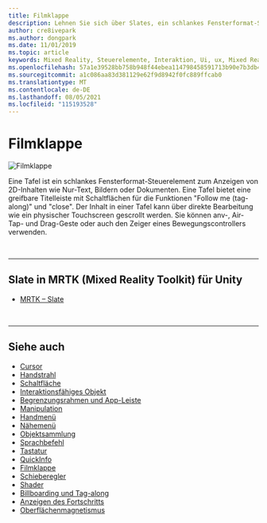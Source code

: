 ```yaml
---
title: Filmklappe
description: Lehnen Sie sich über Slates, ein schlankes Fensterformat-Steuerelement zum Anzeigen von 2D-Inhalten mit dem Mixed Reality Toolkit.
author: cre8ivepark
ms.author: dongpark
ms.date: 11/01/2019
ms.topic: article
keywords: Mixed Reality, Steuerelemente, Interaktion, Ui, ux, Mixed Reality-Headset, Windows Mixed Reality-Headset, Virtual Reality-Headset, HoloLens, Slate, MRTK, Mixed Reality Toolkit
ms.openlocfilehash: 57a1e39528bb758b948f44ebea114798458591713b90e7b3db4bf0188969961f
ms.sourcegitcommit: a1c086aa83d381129e62f9d8942f0fc889ffcab0
ms.translationtype: MT
ms.contentlocale: de-DE
ms.lasthandoff: 08/05/2021
ms.locfileid: "115193528"
---
```

# <a name="slate"></a>Filmklappe

![Filmklappe](images/UX_Hero_Slate.jpg)

Eine Tafel ist ein schlankes Fensterformat-Steuerelement zum Anzeigen von 2D-Inhalten wie Nur-Text, Bildern oder Dokumenten. Eine Tafel bietet eine greifbare Titelleiste mit Schaltflächen für die Funktionen "Follow me (tag-along)" und "close". Der Inhalt in einer Tafel [](direct-manipulation.md#2d-slate-interaction) kann über direkte Bearbeitung wie ein physischer Touchscreen gescrollt werden. Sie können anv-, Air-Tap- und Drag-Geste oder auch den Zeiger eines Bewegungscontrollers verwenden.

<br>

---

## <a name="slate-in-mrtk-mixed-reality-toolkit-for-unity"></a>Slate in MRTK (Mixed Reality Toolkit) für Unity

* [MRTK – Slate](/windows/mixed-reality/mrtk-unity/features/ux-building-blocks/slate)

<br>

---

## <a name="see-also"></a>Siehe auch

* [Cursor](cursors.md)
* [Handstrahl](point-and-commit.md)
* [Schaltfläche](button.md)
* [Interaktionsfähiges Objekt](interactable-object.md)
* [Begrenzungsrahmen und App-Leiste](app-bar-and-bounding-box.md)
* [Manipulation](direct-manipulation.md)
* [Handmenü](hand-menu.md)
* [Nähemenü](near-menu.md)
* [Objektsammlung](object-collection.md)
* [Sprachbefehl](voice-input.md)
* [Tastatur](keyboard.md)
* [QuickInfo](tooltip.md)
* [Filmklappe](slate.md)
* [Schieberegler](slider.md)
* [Shader](shader.md)
* [Billboarding und Tag-along](billboarding-and-tag-along.md)
* [Anzeigen des Fortschritts](progress.md)
* [Oberflächenmagnetismus](surface-magnetism.md)